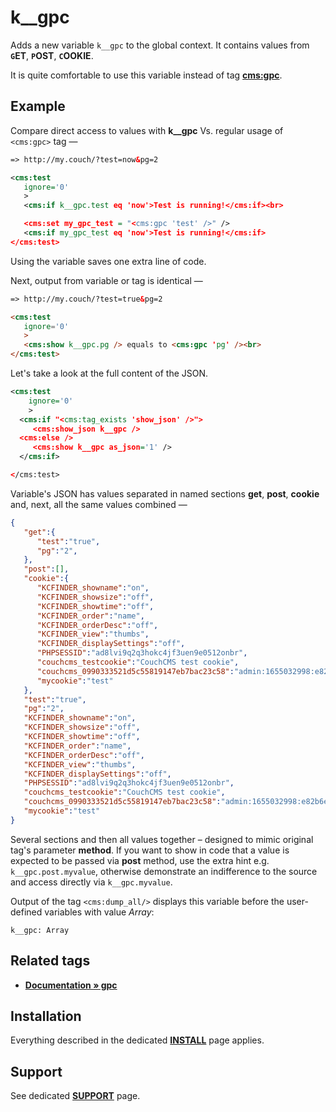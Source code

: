 # k__gpc

Adds a new variable `k__gpc` to the global context. It contains values from **`G`ET**, **`P`OST**, **`C`OOKIE**.

It is quite comfortable to use this variable instead of tag [**cms:gpc**](#related-tags).

## Example

Compare direct access to values with **k__gpc** Vs. regular usage of `<cms:gpc>` tag &mdash;

```xml
=> http://my.couch/?test=now&pg=2

<cms:test
   ignore='0'
   >
   <cms:if k__gpc.test eq 'now'>Test is running!</cms:if><br>

   <cms:set my_gpc_test = "<cms:gpc 'test' />" />
   <cms:if my_gpc_test eq 'now'>Test is running!</cms:if>
</cms:test>
```

Using the variable saves one extra line of code.

Next, output from variable or tag is identical &mdash;

```html
=> http://my.couch/?test=true&pg=2

<cms:test
   ignore='0'
   >
   <cms:show k__gpc.pg /> equals to <cms:gpc 'pg' /><br>
</cms:test>
```

Let's take a look at the full content of the JSON.

```xml
<cms:test
    ignore='0'
    >
  <cms:if "<cms:tag_exists 'show_json' />">
     <cms:show_json k__gpc />
  <cms:else />
     <cms:show k__gpc as_json='1' />
  </cms:if>

</cms:test>
```

Variable's JSON has values separated in named sections **get**, **post**, **cookie** and, next, all the same values combined —

```json
{
   "get":{
      "test":"true",
      "pg":"2",
   },
   "post":[],
   "cookie":{
      "KCFINDER_showname":"on",
      "KCFINDER_showsize":"off",
      "KCFINDER_showtime":"off",
      "KCFINDER_order":"name",
      "KCFINDER_orderDesc":"off",
      "KCFINDER_view":"thumbs",
      "KCFINDER_displaySettings":"off",
      "PHPSESSID":"ad8lvi9q2q3hokc4jf3uen9e0512onbr",
      "couchcms_testcookie":"CouchCMS test cookie",
      "couchcms_0990333521d5c55819147eb7bac23c58":"admin:1655032998:e82b6e5a18f79fbea014b0d7c3bdfed8",
      "mycookie":"test"
   },
   "test":"true",
   "pg":"2",
   "KCFINDER_showname":"on",
   "KCFINDER_showsize":"off",
   "KCFINDER_showtime":"off",
   "KCFINDER_order":"name",
   "KCFINDER_orderDesc":"off",
   "KCFINDER_view":"thumbs",
   "KCFINDER_displaySettings":"off",
   "PHPSESSID":"ad8lvi9q2q3hokc4jf3uen9e0512onbr",
   "couchcms_testcookie":"CouchCMS test cookie",
   "couchcms_0990333521d5c55819147eb7bac23c58":"admin:1655032998:e82b6e5a18f79fbea014b0d7c3bdfed8",
   "mycookie":"test"
}
```

Several sections and then all values together – designed to mimic original tag's parameter **method**. If you want to show in code that a value is expected to be passed via **post** method, use the extra hint e.g. `k__gpc.post.myvalue`, otherwise demonstrate an indifference to the source and access directly via `k__gpc.myvalue`.

Output of the tag `<cms:dump_all/>` displays this variable before the user-defined variables with value *Array*:

`k__gpc: Array`

## Related tags

* [**Documentation &raquo; gpc**](https://docs.couchcms.com/tags-reference/gpc.html)

## Installation

Everything described in the dedicated [**INSTALL**](/INSTALL.md) page applies.

## Support

See dedicated [**SUPPORT**](/SUPPORT.md) page.
